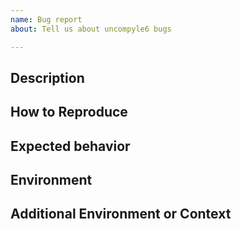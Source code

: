 ```yaml
---
name: Bug report
about: Tell us about uncompyle6 bugs

---
```


<!-- __Note:__ unless you are a sponsor of the project, it may take a while, maybe a week or so, before the bug report is noticed, let alone acted upon. Have you read https://github.com/rocky/python-uncompyle6/blob/master/HOW-TO-REPORT-A-BUG.md ?


Please remove any of the optional sections if they are not applicable.

Prerequisites

* Make sure the bytecode you have can be disassembled with a
  disassembler and produces valid results.
* Don't put bytecode and corresponding source code on any service that
  requires registration to download.
* When you open a bug report there is no privacy. If the legitimacy of
  the activity is deemed suspicous, I may flag it as suspicious,
  making the issue even more easy to detect.

Bug reports that violate a prerequisite may be discarded.

-->

## Description

<!-- Add a clear and concise description of the bug. -->

## How to Reproduce

<!-- Please show both the *input* you gave and the
output you got in describing how to reproduce the bug:

or give a complete console log with input and output

```console
$ uncompyle6 <command-line-options>
...
$
```

Provide links to the Python bytecode. For example you can create a
gist with the information. If you have the correct source code, you
can add that too.

-->

## Expected behavior

<!-- Add a clear and concise description of what you expected to happen. -->

## Environment

<!-- _This section sometimes is optional but helpful to us._

Please modify for your setup

- Uncompyle6 version: output from  `uncompyle6 --version` or `pip show uncompyle6`
- Python version for the version of Python the byte-compiled the file: `python -c "import sys; print(sys.version)"` where `python` is the correct Cpython or Pypy binary.
- OS and Version: [e.g. Ubuntu bionic]

-->

## Additional Environment or Context

<!-- _This section is optional._

Add any other context about the problem here or special environment setup.

-->
